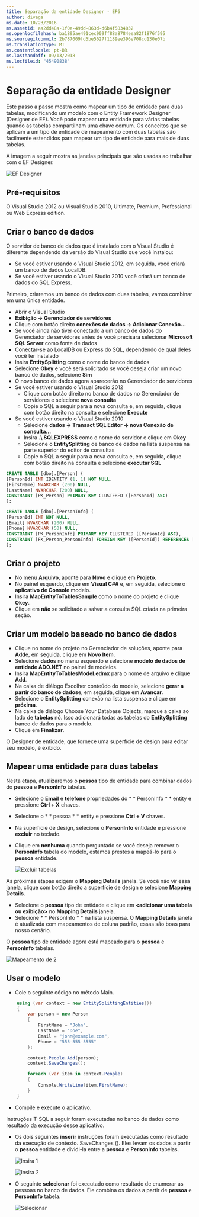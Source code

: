 ```yaml
---
title: Separação da entidade Designer - EF6
author: divega
ms.date: 10/23/2016
ms.assetid: aa2dd48a-1f0e-49dd-863d-d6b4f5834832
ms.openlocfilehash: ba1895ae491cec909ff88a8784eea82f1876f595
ms.sourcegitcommit: 2b787009fd5be5627f1189ee396e708cd130e07b
ms.translationtype: MT
ms.contentlocale: pt-BR
ms.lasthandoff: 09/13/2018
ms.locfileid: "45490838"
---
```

# <a name="designer-entity-splitting"></a>Separação da entidade Designer
Este passo a passo mostra como mapear um tipo de entidade para duas tabelas, modificando um modelo com o Entity Framework Designer (Designer de EF). Você pode mapear uma entidade para várias tabelas quando as tabelas compartilham uma chave comum. Os conceitos que se aplicam a um tipo de entidade de mapeamento com duas tabelas são facilmente estendidos para mapear um tipo de entidade para mais de duas tabelas.

A imagem a seguir mostra as janelas principais que são usadas ao trabalhar com o EF Designer.

![EF Designer](~/ef6/media/efdesigner.png)

## <a name="prerequisites"></a>Pré-requisitos

O Visual Studio 2012 ou Visual Studio 2010, Ultimate, Premium, Professional ou Web Express edition.

## <a name="create-the-database"></a>Criar o banco de dados

O servidor de banco de dados que é instalado com o Visual Studio é diferente dependendo da versão do Visual Studio que você instalou:

-   Se você estiver usando o Visual Studio 2012, em seguida, você criará um banco de dados LocalDB.
-   Se você estiver usando o Visual Studio 2010 você criará um banco de dados do SQL Express.

Primeiro, criaremos um banco de dados com duas tabelas, vamos combinar em uma única entidade.

-   Abrir o Visual Studio
-   **Exibição -&gt; Gerenciador de servidores**
-   Clique com botão direito **conexões de dados -&gt; Adicionar Conexão...**
-   Se você ainda não tiver conectado a um banco de dados do Gerenciador de servidores antes de você precisará selecionar **Microsoft SQL Server** como fonte de dados
-   Conectar-se ao LocalDB ou Express do SQL, dependendo de qual deles você ter instalado
-   Insira **EntitySplitting** como o nome do banco de dados
-   Selecione **Okey** e você será solicitado se você deseja criar um novo banco de dados, selecione **Sim**
-   O novo banco de dados agora aparecerão no Gerenciador de servidores
-   Se você estiver usando o Visual Studio 2012
    -   Clique com botão direito no banco de dados no Gerenciador de servidores e selecione **nova consulta**
    -   Copie o SQL a seguir para a nova consulta e, em seguida, clique com botão direito na consulta e selecione **Execute**
-   Se você estiver usando o Visual Studio 2010
    -   Selecione **dados -&gt; Transact SQL Editor -&gt; nova Conexão de consulta...**
    -   Insira **.\\ SQLEXPRESS** como o nome do servidor e clique em **Okey**
    -   Selecione o **EntitySplitting** de banco de dados na lista suspensa na parte superior do editor de consultas
    -   Copie o SQL a seguir para a nova consulta e, em seguida, clique com botão direito na consulta e selecione **executar SQL**

``` SQL
CREATE TABLE [dbo].[Person] (
[PersonId] INT IDENTITY (1, 1) NOT NULL,
[FirstName] NVARCHAR (200) NULL,
[LastName] NVARCHAR (200) NULL,
CONSTRAINT [PK_Person] PRIMARY KEY CLUSTERED ([PersonId] ASC)
);

CREATE TABLE [dbo].[PersonInfo] (
[PersonId] INT NOT NULL,
[Email] NVARCHAR (200) NULL,
[Phone] NVARCHAR (50) NULL,
CONSTRAINT [PK_PersonInfo] PRIMARY KEY CLUSTERED ([PersonId] ASC),
CONSTRAINT [FK_Person_PersonInfo] FOREIGN KEY ([PersonId]) REFERENCES [dbo].[Person] ([PersonId]) ON DELETE CASCADE
);
```

## <a name="create-the-project"></a>Criar o projeto

-   No menu **Arquivo**, aponte para **Novo** e clique em **Projeto**.
-   No painel esquerdo, clique em **Visual C#\#** e, em seguida, selecione o **aplicativo de Console** modelo.
-   Insira **MapEntityToTablesSample** como o nome do projeto e clique **Okey**.
-   Clique em **não** se solicitado a salvar a consulta SQL criada na primeira seção.

## <a name="create-a-model-based-on-the-database"></a>Criar um modelo baseado no banco de dados

-   Clique no nome do projeto no Gerenciador de soluções, aponte para **Add**e, em seguida, clique em **Novo Item**.
-   Selecione **dados** no menu esquerdo e selecione **modelo de dados de entidade ADO.NET** no painel de modelos.
-   Insira **MapEntityToTablesModel.edmx** para o nome de arquivo e clique **Add**.
-   Na caixa de diálogo Escolher conteúdo do modelo, selecione **gerar a partir do banco de dados**e, em seguida, clique em **Avançar.**
-   Selecione o **EntitySplitting** conexão na lista suspensa e clique em **próxima**.
-   Na caixa de diálogo Choose Your Database Objects, marque a caixa ao lado de **tabelas** nó.
    Isso adicionará todas as tabelas do **EntitySplitting** banco de dados para o modelo.
-   Clique em **Finalizar**.

O Designer de entidade, que fornece uma superfície de design para editar seu modelo, é exibido.

## <a name="map-an-entity-to-two-tables"></a>Mapear uma entidade para duas tabelas

Nesta etapa, atualizaremos o **pessoa** tipo de entidade para combinar dados do **pessoa** e **PersonInfo** tabelas.

-   Selecione o **Email** e **telefone** propriedades do * * PersonInfo * * entity e pressione **Ctrl + X** chaves.
-   Selecione o * * pessoa * * entity e pressione **Ctrl + V** chaves.
-   Na superfície de design, selecione o **PersonInfo** entidade e pressione **excluir** no teclado.
-   Clique em **nenhuma** quando perguntado se você deseja remover o **PersonInfo** tabela do modelo, estamos prestes a mapeá-lo para o **pessoa** entidade.

    ![Excluir tabelas](~/ef6/media/deletetables.png)

As próximas etapas exigem o **Mapping Details** janela. Se você não vir essa janela, clique com botão direito a superfície de design e selecione **Mapping Details**.

-   Selecione o **pessoa** tipo de entidade e clique em **&lt;adicionar uma tabela ou exibição&gt;** no **Mapping Details** janela.
-   Selecione * * PersonInfo * * na lista suspensa.
    O **Mapping Details** janela é atualizada com mapeamentos de coluna padrão, essas são boas para nosso cenário.

O **pessoa** tipo de entidade agora está mapeado para o **pessoa** e **PersonInfo** tabelas.

![Mapeamento de 2](~/ef6/media/mapping2.png)

## <a name="use-the-model"></a>Usar o modelo

-   Cole o seguinte código no método Main.

``` csharp
    using (var context = new EntitySplittingEntities())
    {
        var person = new Person
        {
            FirstName = "John",
            LastName = "Doe",
            Email = "john@example.com",
            Phone = "555-555-5555"
        };

        context.People.Add(person);
        context.SaveChanges();

        foreach (var item in context.People)
        {
            Console.WriteLine(item.FirstName);
        }
    }
```

-   Compile e execute o aplicativo.

Instruções T-SQL a seguir foram executadas no banco de dados como resultado da execução desse aplicativo. 

-   Os dois seguintes **inserir** instruções foram executadas como resultado da execução de contexto. SaveChanges (). Eles levam os dados a partir o **pessoa** entidade e dividi-la entre a **pessoa** e **PersonInfo** tabelas.

    ![Insira 1](~/ef6/media/insert1.png)

    ![Insira 2](~/ef6/media/insert2.png)
-   O seguinte **selecionar** foi executado como resultado de enumerar as pessoas no banco de dados. Ele combina os dados a partir de **pessoa** e **PersonInfo** tabela.

    ![Selecionar](~/ef6/media/select.png)
